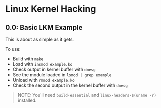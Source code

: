 # Linux Kernel Hacking

## 0.0: Basic LKM Example

This is about as simple as it gets.

To use:
* Build with `make`
* Load with `insmod example.ko`
* Check output in kernel buffer with `dmesg`
* See the module loaded in `lsmod | grep example`
* Unload with `rmmod example.ko`
* Check the second output in the kernel buffer with `dmesg`

> NOTE: You'll need `build-essential` and `linux-headers-$(uname -r)` installed.
